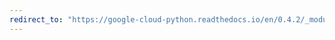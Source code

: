 ```yaml
---
redirect_to: "https://google-cloud-python.readthedocs.io/en/0.4.2/_modules/gcloud/datastore/api.html"
---
```

